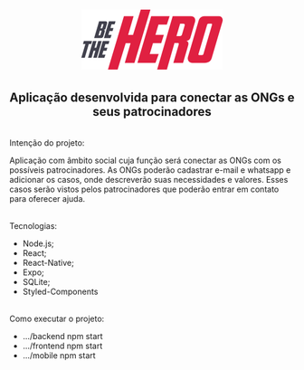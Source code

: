 <h1 align="center">
    <img alt="Be the Hero" src="frontend/src/assets/logo.svg" width="250px" />
</h1>

<h2 align="center">Aplicação desenvolvida para conectar as ONGs e seus patrocinadores</h2>

  </br>Intenção do projeto:
 
  Aplicação com âmbito social cuja função será conectar as ONGs com os possíveis patrocinadores. As ONGs poderão cadastrar e-mail e whatsapp e adicionar os casos, onde descreverão suas necessidades e valores.
  Esses casos serão vistos pelos patrocinadores que poderão entrar em contato para oferecer ajuda.
  
  </br>Tecnologias:
  - Node.js;
  - React;
  - React-Native;
  - Expo;
  - SQLite;
  - Styled-Components
 
  </br>Como executar o projeto:
  - .../backend npm start
  - .../frontend npm start
  - .../mobile npm start
